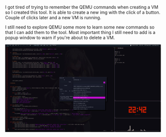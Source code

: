 I got tired of trying to remember the QEMU commands when creating a VM
so I created this tool. It is able to create a new img with the click
of a button. Couple of clicks later and a new VM is running.

I still need to explore QEMU some more to learn some new commands so
that I can add them to the tool. Most important thing I still need to
add is a popup window to warn if you're about to delete a VM. 

![](./Screenshots/vmtool.jpg)
